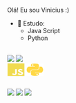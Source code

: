 Olá! Eu sou Vinicius :)

- 🎒 Estudo:
    - Java Script
    - Python

<picture>
  <source/>
</picture>
<div style="display: inline_block"><br>
  <img height="160cm" src="https://github-readme-stats.vercel.app/api?username=OviniSouza&show_icons=true&theme=dark"/>
  <img height="160cm" src="https://github-readme-stats.vercel.app/api/top-langs/?username=OviniSouza&layout=compact&theme=dark"/>
</div>

<div>
  <img align="center" alt="Vini-Js" height="30" width="40" src="https://raw.githubusercontent.com/devicons/devicon/master/icons/javascript/javascript-plain.svg">
  <img align="center" alt="Vini-Python" height="30" width="40" src="https://raw.githubusercontent.com/devicons/devicon/master/icons/python/python-plain.svg">   
</div>

##

<div> 
  <a href="https://www.instagram.com/ovini.souza/" target="_blank"><img src="https://img.shields.io/badge/-Instagram-%23E4405F?style=for-the-badge&logo=instagram&logoColor=white" target="_blank"></a>
  <a href = "mailto:vinisounas2005@gmail.com"><img src="https://img.shields.io/badge/-Gmail-%23333?style=for-the-badge&logo=gmail&logoColor=white" target="_blank"></a>
  <a href="https://www.linkedin.com/in/vinicius-souza-239469294/" target="_blank"><img src="https://img.shields.io/badge/-LinkedIn-%230077B5?style=for-the-badge&logo=linkedin&logoColor=white" target="_blank"></a> 
</div>

  ##
